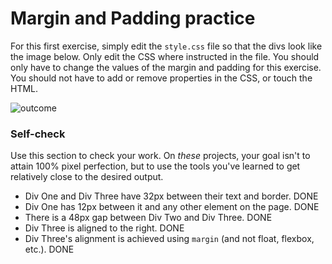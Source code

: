 # Margin and Padding practice

For this first exercise, simply edit the `style.css` file so that the divs look like the image below. Only edit the CSS where instructed in the file.  You should only have to change the values of the margin and padding for this exercise. You should not have to add or remove properties in the CSS, or touch the HTML.

![outcome](./desired-outcome.png)

### Self-check 
Use this section to check your work. On _these_ projects, your goal isn't to attain 100% pixel perfection, but to use the tools you've learned to get relatively close to the desired output.

- Div One and Div Three have 32px between their text and border. DONE
- Div One has 12px between it and any other element on the page. DONE
- There is a 48px gap between Div Two and Div Three. DONE
- Div Three is aligned to the right. DONE
- Div Three's alignment is achieved using `margin` (and not float, flexbox, etc.). DONE